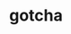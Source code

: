 ---
title: "gotcha"
layout: cache
categories: [package, develop]
meta: {"compilers": ["gcc@11.1.0", "gcc@11.4.0", "gcc@9.4.0", "intel-oneapi-compilers@2025.1.0", "intel-oneapi-compilers@2025.2.1"], "num_specs": 165, "num_specs_by_stack": {"data-vis-sdk": 77, "e4s": 5, "e4s-neoverse-v2": 39, "e4s-oneapi": 44, "root": 165}, "oss": ["ubuntu20.04", "ubuntu22.04", "ubuntu24.04"], "platforms": ["linux"], "stacks": ["data-vis-sdk", "e4s", "e4s-neoverse-v2", "e4s-oneapi", "root"], "targets": ["neoverse_v2", "x86_64_v3"], "versions": ["1.0.7", "1.0.8"]}
spec_details: [{"compiler": "gcc@11.1.0", "hash": "22l6imtgzd4y5bpmugxagxvwexanbtlq", "os": "ubuntu20.04", "platform": "linux", "size": "-", "stacks": ["data-vis-sdk", "root"], "target": "x86_64_v3", "variants": ["build_system=cmake", "build_type=Release", "commit=ae053b77e6b2800188e2c4ddd17057c9b15f4adb", "generator=make", "~ipo", "~test"], "versions": ["1.0.7"]}, {"compiler": "gcc@11.4.0", "hash": "2733j6icwylv26v6fl2wb3hswkm7yfmp", "os": "ubuntu22.04", "platform": "linux", "size": "-", "stacks": ["e4s-neoverse-v2", "root"], "target": "neoverse_v2", "variants": ["build_system=cmake", "build_type=Release", "commit=4b74402f37c28c43acb401ac63ecc20abc95d107", "generator=make", "~ipo", "~test"], "versions": ["1.0.8"]}, {"compiler": "gcc@11.1.0", "hash": "2clnhndgz6nvpj7aruerpnk7qppa255g", "os": "ubuntu20.04", "platform": "linux", "size": "-", "stacks": ["data-vis-sdk", "root"], "target": "x86_64_v3", "variants": ["build_system=cmake", "build_type=Release", "commit=ae053b77e6b2800188e2c4ddd17057c9b15f4adb", "generator=make", "~ipo", "~test"], "versions": ["1.0.7"]}, {"compiler": "intel-oneapi-compilers@2025.1.0", "hash": "2eg6365iewwf7wk77fic5u5lwcr32aik", "os": "ubuntu22.04", "platform": "linux", "size": "-", "stacks": ["e4s-oneapi", "root"], "target": "x86_64_v3", "variants": ["build_system=cmake", "build_type=Release", "commit=ae053b77e6b2800188e2c4ddd17057c9b15f4adb", "generator=make", "~ipo", "~test"], "versions": ["1.0.7"]}, {"compiler": "gcc@11.4.0", "hash": "2ggqzxnvbunymcdgi3kkvr3il5e2qrph", "os": "ubuntu22.04", "platform": "linux", "size": "-", "stacks": ["e4s-neoverse-v2", "root"], "target": "neoverse_v2", "variants": ["build_system=cmake", "build_type=Release", "commit=4b74402f37c28c43acb401ac63ecc20abc95d107", "generator=make", "~ipo", "~test"], "versions": ["1.0.8"]}, {"compiler": "intel-oneapi-compilers@2025.2.1", "hash": "2kk5laysylnjjeor4ogyoq6ah2rjyrqd", "os": "ubuntu24.04", "platform": "linux", "size": "-", "stacks": ["e4s-oneapi", "root"], "target": "x86_64_v3", "variants": ["build_system=cmake", "build_type=Release", "commit=4b74402f37c28c43acb401ac63ecc20abc95d107", "generator=make", "~ipo", "~test"], "versions": ["1.0.8"]}, {"compiler": "gcc@11.1.0", "hash": "2l7pxijp6xd66fpsqdblhw3hedqiumxj", "os": "ubuntu20.04", "platform": "linux", "size": "-", "stacks": ["data-vis-sdk", "root"], "target": "x86_64_v3", "variants": ["build_system=cmake", "build_type=Release", "commit=4b74402f37c28c43acb401ac63ecc20abc95d107", "generator=make", "~ipo", "~test"], "versions": ["1.0.8"]}, {"compiler": "gcc@11.4.0", "hash": "2uvdodbsfxcp7llondzh3vmzh633adka", "os": "ubuntu22.04", "platform": "linux", "size": "-", "stacks": ["e4s-neoverse-v2", "root"], "target": "neoverse_v2", "variants": ["build_system=cmake", "build_type=Release", "generator=make", "~ipo", "~test"], "versions": ["1.0.7"]}, {"compiler": "gcc@11.1.0", "hash": "2wskty2ghhlbcforww774fildjyttlnb", "os": "ubuntu20.04", "platform": "linux", "size": "-", "stacks": ["data-vis-sdk", "root"], "target": "x86_64_v3", "variants": ["build_system=cmake", "build_type=Release", "commit=ae053b77e6b2800188e2c4ddd17057c9b15f4adb", "generator=make", "~ipo", "~test"], "versions": ["1.0.7"]}, {"compiler": "gcc@11.4.0", "hash": "3blkqmhrk3luzsdxiioric7y5i5jhj57", "os": "ubuntu22.04", "platform": "linux", "size": "-", "stacks": ["e4s-neoverse-v2", "root"], "target": "neoverse_v2", "variants": ["build_system=cmake", "build_type=Release", "generator=make", "~ipo", "~test"], "versions": ["1.0.7"]}, {"compiler": "gcc@9.4.0", "hash": "3etrfh3qmhoywjctzqzijo3lzumrcvba", "os": "ubuntu20.04", "platform": "linux", "size": "-", "stacks": ["data-vis-sdk", "root"], "target": "x86_64_v3", "variants": ["build_system=cmake", "build_type=Release", "commit=ae053b77e6b2800188e2c4ddd17057c9b15f4adb", "generator=make", "~ipo", "~test"], "versions": ["1.0.7"]}, {"compiler": "intel-oneapi-compilers@2025.1.0", "hash": "3r5rhq6tx7rzkh5k4pm6vfslmt4jmygc", "os": "ubuntu22.04", "platform": "linux", "size": "-", "stacks": ["e4s-oneapi", "root"], "target": "x86_64_v3", "variants": ["build_system=cmake", "build_type=Release", "commit=4b74402f37c28c43acb401ac63ecc20abc95d107", "generator=make", "~ipo", "~test"], "versions": ["1.0.8"]}, {"compiler": "intel-oneapi-compilers@2025.1.0", "hash": "3sz7ydkpv7ed2ixojahqt2mai3pcupus", "os": "ubuntu22.04", "platform": "linux", "size": "-", "stacks": ["e4s-oneapi", "root"], "target": "x86_64_v3", "variants": ["build_system=cmake", "build_type=Release", "generator=make", "~ipo", "~test"], "versions": ["1.0.7"]}, {"compiler": "gcc@11.4.0", "hash": "3trqn3owr6zxuh4qk4ktwgjgmfu67k3a", "os": "ubuntu22.04", "platform": "linux", "size": "-", "stacks": ["e4s-neoverse-v2", "root"], "target": "neoverse_v2", "variants": ["build_system=cmake", "build_type=Release", "generator=make", "~ipo", "~test"], "versions": ["1.0.7"]}, {"compiler": "intel-oneapi-compilers@2025.1.0", "hash": "3xuwn7yumigcqb5lkos4bjeckzk4z5jp", "os": "ubuntu22.04", "platform": "linux", "size": "-", "stacks": ["e4s-oneapi", "root"], "target": "x86_64_v3", "variants": ["build_system=cmake", "build_type=Release", "generator=make", "~ipo", "~test"], "versions": ["1.0.7"]}, {"compiler": "gcc@11.1.0", "hash": "4qgmuwwklkgmq6yr2fnhh4tyghwl6imr", "os": "ubuntu20.04", "platform": "linux", "size": "-", "stacks": ["data-vis-sdk", "root"], "target": "x86_64_v3", "variants": ["build_system=cmake", "build_type=Release", "commit=4b74402f37c28c43acb401ac63ecc20abc95d107", "generator=make", "~ipo", "~test"], "versions": ["1.0.8"]}, {"compiler": "gcc@11.1.0", "hash": "4zjmhe2fab4nz4ozbq274z3yaoy4aota", "os": "ubuntu20.04", "platform": "linux", "size": "-", "stacks": ["data-vis-sdk", "root"], "target": "x86_64_v3", "variants": ["build_system=cmake", "build_type=Release", "commit=4b74402f37c28c43acb401ac63ecc20abc95d107", "generator=make", "~ipo", "~test"], "versions": ["1.0.8"]}, {"compiler": "gcc@11.1.0", "hash": "5iku4ieg6o7ki4zrm3jjwin36anjfkec", "os": "ubuntu20.04", "platform": "linux", "size": "-", "stacks": ["data-vis-sdk", "root"], "target": "x86_64_v3", "variants": ["build_system=cmake", "build_type=Release", "generator=make", "~ipo", "~test"], "versions": ["1.0.7"]}, {"compiler": "intel-oneapi-compilers@2025.1.0", "hash": "5oxv2apib72aj4ws4wwznfyw56jreog7", "os": "ubuntu22.04", "platform": "linux", "size": "-", "stacks": ["e4s-oneapi", "root"], "target": "x86_64_v3", "variants": ["build_system=cmake", "build_type=Release", "commit=ae053b77e6b2800188e2c4ddd17057c9b15f4adb", "generator=make", "~ipo", "~test"], "versions": ["1.0.7"]}, {"compiler": "intel-oneapi-compilers@2025.1.0", "hash": "5ys5rst5x3wkdldxwxq5rrpoftlrr7dq", "os": "ubuntu22.04", "platform": "linux", "size": "-", "stacks": ["e4s-oneapi", "root"], "target": "x86_64_v3", "variants": ["build_system=cmake", "build_type=Release", "commit=4b74402f37c28c43acb401ac63ecc20abc95d107", "generator=make", "~ipo", "~test"], "versions": ["1.0.8"]}, {"compiler": "gcc@11.4.0", "hash": "66ofpbya3aog6ua2gxme5jcacfpw3mxz", "os": "ubuntu22.04", "platform": "linux", "size": "-", "stacks": ["e4s-neoverse-v2", "root"], "target": "neoverse_v2", "variants": ["build_system=cmake", "build_type=Release", "commit=4b74402f37c28c43acb401ac63ecc20abc95d107", "generator=make", "~ipo", "~test"], "versions": ["1.0.8"]}, {"compiler": "gcc@11.1.0", "hash": "6auv76xiwg22jqe6hgqawsp2dyar4qa6", "os": "ubuntu20.04", "platform": "linux", "size": "-", "stacks": ["data-vis-sdk", "root"], "target": "x86_64_v3", "variants": ["build_system=cmake", "build_type=Release", "commit=4b74402f37c28c43acb401ac63ecc20abc95d107", "generator=make", "~ipo", "~test"], "versions": ["1.0.8"]}, {"compiler": "gcc@11.1.0", "hash": "6hoybnijkto4zak2vwjltvipiahgmjte", "os": "ubuntu20.04", "platform": "linux", "size": "-", "stacks": ["data-vis-sdk", "root"], "target": "x86_64_v3", "variants": ["build_system=cmake", "build_type=Release", "commit=4b74402f37c28c43acb401ac63ecc20abc95d107", "generator=make", "~ipo", "~test"], "versions": ["1.0.8"]}, {"compiler": "gcc@11.1.0", "hash": "6jv7sv33sp75krsxdzei7ciy5raom7ur", "os": "ubuntu20.04", "platform": "linux", "size": "-", "stacks": ["data-vis-sdk", "root"], "target": "x86_64_v3", "variants": ["build_system=cmake", "build_type=Release", "commit=4b74402f37c28c43acb401ac63ecc20abc95d107", "generator=make", "~ipo", "~test"], "versions": ["1.0.8"]}, {"compiler": "gcc@11.4.0", "hash": "6yptlxmglkzr6vlitvixdz6s3dwv33jn", "os": "ubuntu22.04", "platform": "linux", "size": "-", "stacks": ["e4s", "root"], "target": "x86_64_v3", "variants": ["build_system=cmake", "build_type=Release", "commit=4b74402f37c28c43acb401ac63ecc20abc95d107", "generator=make", "~ipo", "~test"], "versions": ["1.0.8"]}, {"compiler": "gcc@11.1.0", "hash": "72ldjwvngqecpftdisj54o5b7vfy3n3f", "os": "ubuntu20.04", "platform": "linux", "size": "-", "stacks": ["data-vis-sdk", "root"], "target": "x86_64_v3", "variants": ["build_system=cmake", "build_type=Release", "commit=4b74402f37c28c43acb401ac63ecc20abc95d107", "generator=make", "~ipo", "~test"], "versions": ["1.0.8"]}, {"compiler": "gcc@9.4.0", "hash": "75koe37vgfjeu2wjlt5eqpwxxcnyr34m", "os": "ubuntu20.04", "platform": "linux", "size": "-", "stacks": ["data-vis-sdk", "root"], "target": "x86_64_v3", "variants": ["build_system=cmake", "build_type=Release", "generator=make", "~ipo", "~test"], "versions": ["1.0.7"]}, {"compiler": "intel-oneapi-compilers@2025.1.0", "hash": "7ejhzo3hfccyttei7c32tolbdpgrnmcz", "os": "ubuntu22.04", "platform": "linux", "size": "-", "stacks": ["e4s-oneapi", "root"], "target": "x86_64_v3", "variants": ["build_system=cmake", "build_type=Release", "generator=make", "~ipo", "~test"], "versions": ["1.0.7"]}, {"compiler": "gcc@11.1.0", "hash": "7z3bb2jte7cnbs64tzwsjlrddck62wz3", "os": "ubuntu20.04", "platform": "linux", "size": "-", "stacks": ["data-vis-sdk", "root"], "target": "x86_64_v3", "variants": ["build_system=cmake", "build_type=Release", "generator=make", "~ipo", "~test"], "versions": ["1.0.7"]}, {"compiler": "intel-oneapi-compilers@2025.1.0", "hash": "a5hbdiy7jyhpfm2mnhtq2qz45rebrcq2", "os": "ubuntu22.04", "platform": "linux", "size": "-", "stacks": ["e4s-oneapi", "root"], "target": "x86_64_v3", "variants": ["build_system=cmake", "build_type=Release", "generator=make", "~ipo", "~test"], "versions": ["1.0.7"]}, {"compiler": "gcc@11.4.0", "hash": "a7eztuixgigphma7semjbbqyxkutwfkz", "os": "ubuntu22.04", "platform": "linux", "size": "-", "stacks": ["e4s-neoverse-v2", "root"], "target": "neoverse_v2", "variants": ["build_system=cmake", "build_type=Release", "commit=4b74402f37c28c43acb401ac63ecc20abc95d107", "generator=make", "~ipo", "~test"], "versions": ["1.0.8"]}, {"compiler": "intel-oneapi-compilers@2025.1.0", "hash": "aibmf7fyytoi5r7u7fv56h537mkqftsr", "os": "ubuntu22.04", "platform": "linux", "size": "-", "stacks": ["e4s-oneapi", "root"], "target": "x86_64_v3", "variants": ["build_system=cmake", "build_type=Release", "commit=4b74402f37c28c43acb401ac63ecc20abc95d107", "generator=make", "~ipo", "~test"], "versions": ["1.0.8"]}, {"compiler": "gcc@11.1.0", "hash": "amtbki4hhhgy3yx2cshvd27qoilhltbm", "os": "ubuntu20.04", "platform": "linux", "size": "-", "stacks": ["data-vis-sdk", "root"], "target": "x86_64_v3", "variants": ["build_system=cmake", "build_type=Release", "commit=4b74402f37c28c43acb401ac63ecc20abc95d107", "generator=make", "~ipo", "~test"], "versions": ["1.0.8"]}, {"compiler": "intel-oneapi-compilers@2025.1.0", "hash": "avftjuj4hvnrqixqt47wzcrrzieo7skx", "os": "ubuntu22.04", "platform": "linux", "size": "-", "stacks": ["e4s-oneapi", "root"], "target": "x86_64_v3", "variants": ["build_system=cmake", "build_type=Release", "generator=make", "~ipo", "~test"], "versions": ["1.0.7"]}, {"compiler": "intel-oneapi-compilers@2025.1.0", "hash": "beacfpxxrlzyqhqwonuhqyiitu522anw", "os": "ubuntu22.04", "platform": "linux", "size": "-", "stacks": ["e4s-oneapi", "root"], "target": "x86_64_v3", "variants": ["build_system=cmake", "build_type=Release", "commit=4b74402f37c28c43acb401ac63ecc20abc95d107", "generator=make", "~ipo", "~test"], "versions": ["1.0.8"]}, {"compiler": "gcc@11.1.0", "hash": "blucov622nrzbhkjv5ti63sfu6gzrsc7", "os": "ubuntu20.04", "platform": "linux", "size": "-", "stacks": ["data-vis-sdk", "root"], "target": "x86_64_v3", "variants": ["build_system=cmake", "build_type=Release", "generator=make", "~ipo", "~test"], "versions": ["1.0.7"]}, {"compiler": "intel-oneapi-compilers@2025.1.0", "hash": "bo5ruq46iwterj3pg77jr744ujoyciaq", "os": "ubuntu22.04", "platform": "linux", "size": "-", "stacks": ["e4s-oneapi", "root"], "target": "x86_64_v3", "variants": ["build_system=cmake", "build_type=Release", "commit=4b74402f37c28c43acb401ac63ecc20abc95d107", "generator=make", "~ipo", "~test"], "versions": ["1.0.8"]}, {"compiler": "gcc@11.4.0", "hash": "bobgovznfx2dv3injatpdzdrclfjwgot", "os": "ubuntu22.04", "platform": "linux", "size": "-", "stacks": ["e4s-neoverse-v2", "root"], "target": "neoverse_v2", "variants": ["build_system=cmake", "build_type=Release", "commit=4b74402f37c28c43acb401ac63ecc20abc95d107", "generator=make", "~ipo", "~test"], "versions": ["1.0.8"]}, {"compiler": "gcc@11.4.0", "hash": "bq7g3b3v2utiln2rbqpbuojokesfgpl5", "os": "ubuntu22.04", "platform": "linux", "size": "-", "stacks": ["e4s-neoverse-v2", "root"], "target": "neoverse_v2", "variants": ["build_system=cmake", "build_type=Release", "commit=4b74402f37c28c43acb401ac63ecc20abc95d107", "generator=make", "~ipo", "~test"], "versions": ["1.0.8"]}, {"compiler": "gcc@11.1.0", "hash": "bswhx32uropyklrpzn27ncjbshe3odio", "os": "ubuntu20.04", "platform": "linux", "size": "-", "stacks": ["data-vis-sdk", "root"], "target": "x86_64_v3", "variants": ["build_system=cmake", "build_type=Release", "commit=4b74402f37c28c43acb401ac63ecc20abc95d107", "generator=make", "~ipo", "~test"], "versions": ["1.0.8"]}, {"compiler": "intel-oneapi-compilers@2025.1.0", "hash": "butraovbyvwp4mmb5g2w44zfwhijlubi", "os": "ubuntu22.04", "platform": "linux", "size": "-", "stacks": ["e4s-oneapi", "root"], "target": "x86_64_v3", "variants": ["build_system=cmake", "build_type=Release", "generator=make", "~ipo", "~test"], "versions": ["1.0.7"]}, {"compiler": "intel-oneapi-compilers@2025.1.0", "hash": "bwehwm3qzdqgjoafzcy22pvhxpwt57by", "os": "ubuntu22.04", "platform": "linux", "size": "-", "stacks": ["e4s-oneapi", "root"], "target": "x86_64_v3", "variants": ["build_system=cmake", "build_type=Release", "commit=4b74402f37c28c43acb401ac63ecc20abc95d107", "generator=make", "~ipo", "~test"], "versions": ["1.0.8"]}, {"compiler": "gcc@11.1.0", "hash": "ckefqi5ixsnxanbwhngm3tslgjupwsxk", "os": "ubuntu20.04", "platform": "linux", "size": "-", "stacks": ["data-vis-sdk", "root"], "target": "x86_64_v3", "variants": ["build_system=cmake", "build_type=Release", "generator=make", "~ipo", "~test"], "versions": ["1.0.7"]}, {"compiler": "gcc@11.4.0", "hash": "csoznn2rwo47r7jkdnwx3eptcgjs3i5q", "os": "ubuntu22.04", "platform": "linux", "size": "-", "stacks": ["e4s-neoverse-v2", "root"], "target": "neoverse_v2", "variants": ["build_system=cmake", "build_type=Release", "commit=4b74402f37c28c43acb401ac63ecc20abc95d107", "generator=make", "~ipo", "~test"], "versions": ["1.0.8"]}, {"compiler": "intel-oneapi-compilers@2025.1.0", "hash": "dal6e36g352noeaea4rfzx5r5anxmmn2", "os": "ubuntu22.04", "platform": "linux", "size": "-", "stacks": ["e4s-oneapi", "root"], "target": "x86_64_v3", "variants": ["build_system=cmake", "build_type=Release", "commit=ae053b77e6b2800188e2c4ddd17057c9b15f4adb", "generator=make", "~ipo", "~test"], "versions": ["1.0.7"]}, {"compiler": "gcc@11.1.0", "hash": "dcx2bqprhfllbrdstun2cxtq3waqmkfj", "os": "ubuntu20.04", "platform": "linux", "size": "-", "stacks": ["data-vis-sdk", "root"], "target": "x86_64_v3", "variants": ["build_system=cmake", "build_type=Release", "commit=4b74402f37c28c43acb401ac63ecc20abc95d107", "generator=make", "~ipo", "~test"], "versions": ["1.0.8"]}, {"compiler": "intel-oneapi-compilers@2025.1.0", "hash": "dhwa6fi3jeuwp3w6dnkd2yrvw4wylvfy", "os": "ubuntu22.04", "platform": "linux", "size": "-", "stacks": ["e4s-oneapi", "root"], "target": "x86_64_v3", "variants": ["build_system=cmake", "build_type=Release", "commit=4b74402f37c28c43acb401ac63ecc20abc95d107", "generator=make", "~ipo", "~test"], "versions": ["1.0.8"]}, {"compiler": "gcc@11.1.0", "hash": "dihc56umzsexksn7mkmti6gykjbyu2lr", "os": "ubuntu20.04", "platform": "linux", "size": "-", "stacks": ["data-vis-sdk", "root"], "target": "x86_64_v3", "variants": ["build_system=cmake", "build_type=Release", "commit=4b74402f37c28c43acb401ac63ecc20abc95d107", "generator=make", "~ipo", "~test"], "versions": ["1.0.8"]}, {"compiler": "gcc@11.4.0", "hash": "dxkeqbyf4idwmeffvuowfvxpawoynxed", "os": "ubuntu22.04", "platform": "linux", "size": "-", "stacks": ["e4s-neoverse-v2", "root"], "target": "neoverse_v2", "variants": ["build_system=cmake", "build_type=Release", "commit=4b74402f37c28c43acb401ac63ecc20abc95d107", "generator=make", "~ipo", "~test"], "versions": ["1.0.8"]}, {"compiler": "gcc@11.1.0", "hash": "ebvh4kszhzdqj6b53zjomlgquhkd6ekx", "os": "ubuntu20.04", "platform": "linux", "size": "-", "stacks": ["data-vis-sdk", "root"], "target": "x86_64_v3", "variants": ["build_system=cmake", "build_type=Release", "commit=4b74402f37c28c43acb401ac63ecc20abc95d107", "generator=make", "~ipo", "~test"], "versions": ["1.0.8"]}, {"compiler": "gcc@11.1.0", "hash": "f2gxn2ewmwrfletsk5vvdjnoa3xarsvv", "os": "ubuntu20.04", "platform": "linux", "size": "-", "stacks": ["data-vis-sdk", "root"], "target": "x86_64_v3", "variants": ["build_system=cmake", "build_type=Release", "generator=make", "~ipo", "~test"], "versions": ["1.0.7"]}, {"compiler": "gcc@11.1.0", "hash": "f2sui25lke6qoljgorsasnmdunutz2ed", "os": "ubuntu20.04", "platform": "linux", "size": "-", "stacks": ["data-vis-sdk", "root"], "target": "x86_64_v3", "variants": ["build_system=cmake", "build_type=Release", "commit=4b74402f37c28c43acb401ac63ecc20abc95d107", "generator=make", "~ipo", "~test"], "versions": ["1.0.8"]}, {"compiler": "intel-oneapi-compilers@2025.1.0", "hash": "f67esbaefnwaas3pvt6gzxa5ncta7ttc", "os": "ubuntu22.04", "platform": "linux", "size": "-", "stacks": ["e4s-oneapi", "root"], "target": "x86_64_v3", "variants": ["build_system=cmake", "build_type=Release", "commit=4b74402f37c28c43acb401ac63ecc20abc95d107", "generator=make", "~ipo", "~test"], "versions": ["1.0.8"]}, {"compiler": "gcc@11.1.0", "hash": "fqiedrd2ctmmqtb4y6klk6rjqlm35jzx", "os": "ubuntu20.04", "platform": "linux", "size": "-", "stacks": ["data-vis-sdk", "root"], "target": "x86_64_v3", "variants": ["build_system=cmake", "build_type=Release", "commit=4b74402f37c28c43acb401ac63ecc20abc95d107", "generator=make", "~ipo", "~test"], "versions": ["1.0.8"]}, {"compiler": "gcc@11.4.0", "hash": "fsal4dcw7a4nguqhdtilcgecwah7ke23", "os": "ubuntu22.04", "platform": "linux", "size": "-", "stacks": ["e4s-neoverse-v2", "root"], "target": "neoverse_v2", "variants": ["build_system=cmake", "build_type=Release", "generator=make", "~ipo", "~test"], "versions": ["1.0.7"]}, {"compiler": "gcc@11.4.0", "hash": "fsuwj7imi7kmafbmq23s6kgvtrwklxm6", "os": "ubuntu22.04", "platform": "linux", "size": "-", "stacks": ["e4s-neoverse-v2", "root"], "target": "neoverse_v2", "variants": ["build_system=cmake", "build_type=Release", "generator=make", "~ipo", "~test"], "versions": ["1.0.7"]}, {"compiler": "gcc@11.4.0", "hash": "fvpvjx4qi4p4mlgsfo5fzsxz7acjuwcm", "os": "ubuntu22.04", "platform": "linux", "size": "-", "stacks": ["e4s-neoverse-v2", "root"], "target": "neoverse_v2", "variants": ["build_system=cmake", "build_type=Release", "commit=ae053b77e6b2800188e2c4ddd17057c9b15f4adb", "generator=make", "~ipo", "~test"], "versions": ["1.0.7"]}, {"compiler": "gcc@11.1.0", "hash": "fxefe744iv2mo6j5n2ocujvbfojdzebm", "os": "ubuntu20.04", "platform": "linux", "size": "-", "stacks": ["data-vis-sdk", "root"], "target": "x86_64_v3", "variants": ["build_system=cmake", "build_type=Release", "commit=4b74402f37c28c43acb401ac63ecc20abc95d107", "generator=make", "~ipo", "~test"], "versions": ["1.0.8"]}, {"compiler": "gcc@11.1.0", "hash": "g766yogkaiikgotfrbx44zhnkldqj4t5", "os": "ubuntu20.04", "platform": "linux", "size": "-", "stacks": ["data-vis-sdk", "root"], "target": "x86_64_v3", "variants": ["build_system=cmake", "build_type=Release", "commit=4b74402f37c28c43acb401ac63ecc20abc95d107", "generator=make", "~ipo", "~test"], "versions": ["1.0.8"]}, {"compiler": "gcc@11.4.0", "hash": "giohmvsvon7m3ter35262wnv4fcwisyi", "os": "ubuntu22.04", "platform": "linux", "size": "-", "stacks": ["e4s-neoverse-v2", "root"], "target": "neoverse_v2", "variants": ["build_system=cmake", "build_type=Release", "commit=4b74402f37c28c43acb401ac63ecc20abc95d107", "generator=make", "~ipo", "~test"], "versions": ["1.0.8"]}, {"compiler": "gcc@11.4.0", "hash": "gkeiluhnx3cfviavfdsbacegeyctll52", "os": "ubuntu22.04", "platform": "linux", "size": "-", "stacks": ["e4s-neoverse-v2", "root"], "target": "neoverse_v2", "variants": ["build_system=cmake", "build_type=Release", "generator=make", "~ipo", "~test"], "versions": ["1.0.7"]}, {"compiler": "intel-oneapi-compilers@2025.1.0", "hash": "gnnjwmhqveojmqjjiac7fvu4dqhu5ike", "os": "ubuntu22.04", "platform": "linux", "size": "-", "stacks": ["e4s-oneapi", "root"], "target": "x86_64_v3", "variants": ["build_system=cmake", "build_type=Release", "generator=make", "~ipo", "~test"], "versions": ["1.0.7"]}, {"compiler": "gcc@11.1.0", "hash": "gnyu6ztm34f76nlwokeglsio77aidtce", "os": "ubuntu20.04", "platform": "linux", "size": "-", "stacks": ["data-vis-sdk", "root"], "target": "x86_64_v3", "variants": ["build_system=cmake", "build_type=Release", "generator=make", "~ipo", "~test"], "versions": ["1.0.7"]}, {"compiler": "gcc@11.1.0", "hash": "gv3sqyc7vsqala56a5oruejykdn2amkz", "os": "ubuntu20.04", "platform": "linux", "size": "-", "stacks": ["data-vis-sdk", "root"], "target": "x86_64_v3", "variants": ["build_system=cmake", "build_type=Release", "commit=4b74402f37c28c43acb401ac63ecc20abc95d107", "generator=make", "~ipo", "~test"], "versions": ["1.0.8"]}, {"compiler": "gcc@11.4.0", "hash": "gzo23gkhq6sjaa7b2ixflenqiiog2yis", "os": "ubuntu22.04", "platform": "linux", "size": "-", "stacks": ["e4s-neoverse-v2", "root"], "target": "neoverse_v2", "variants": ["build_system=cmake", "build_type=Release", "commit=4b74402f37c28c43acb401ac63ecc20abc95d107", "generator=make", "~ipo", "~test"], "versions": ["1.0.8"]}, {"compiler": "intel-oneapi-compilers@2025.2.1", "hash": "h5xpqdna5tpiyrtdmebokxzmneahji2s", "os": "ubuntu24.04", "platform": "linux", "size": "-", "stacks": ["e4s-oneapi", "root"], "target": "x86_64_v3", "variants": ["build_system=cmake", "build_type=Release", "commit=4b74402f37c28c43acb401ac63ecc20abc95d107", "generator=make", "~ipo", "~test"], "versions": ["1.0.8"]}, {"compiler": "gcc@11.4.0", "hash": "h73pprexlsvdqq3wz4zbxcsgyywckihf", "os": "ubuntu22.04", "platform": "linux", "size": "-", "stacks": ["e4s-neoverse-v2", "root"], "target": "neoverse_v2", "variants": ["build_system=cmake", "build_type=Release", "commit=ae053b77e6b2800188e2c4ddd17057c9b15f4adb", "generator=make", "~ipo", "~test"], "versions": ["1.0.7"]}, {"compiler": "gcc@11.1.0", "hash": "havyssezz5wz7xlqpcgrcsqzu2zc7tej", "os": "ubuntu20.04", "platform": "linux", "size": "-", "stacks": ["data-vis-sdk", "root"], "target": "x86_64_v3", "variants": ["build_system=cmake", "build_type=Release", "commit=4b74402f37c28c43acb401ac63ecc20abc95d107", "generator=make", "~ipo", "~test"], "versions": ["1.0.8"]}, {"compiler": "gcc@11.1.0", "hash": "hyshfaixt33qlz5qramoqrbkocvhg2nq", "os": "ubuntu20.04", "platform": "linux", "size": "-", "stacks": ["data-vis-sdk", "root"], "target": "x86_64_v3", "variants": ["build_system=cmake", "build_type=Release", "generator=make", "~ipo", "~test"], "versions": ["1.0.7"]}, {"compiler": "gcc@11.4.0", "hash": "ijeki3ftk4wwfon6st3catgzrbzhe32n", "os": "ubuntu22.04", "platform": "linux", "size": "-", "stacks": ["e4s-neoverse-v2", "root"], "target": "neoverse_v2", "variants": ["build_system=cmake", "build_type=Release", "generator=make", "~ipo", "~test"], "versions": ["1.0.7"]}, {"compiler": "gcc@11.1.0", "hash": "j7kogujak77xvweud7unm53ciqoq4esv", "os": "ubuntu20.04", "platform": "linux", "size": "-", "stacks": ["data-vis-sdk", "root"], "target": "x86_64_v3", "variants": ["build_system=cmake", "build_type=Release", "commit=4b74402f37c28c43acb401ac63ecc20abc95d107", "generator=make", "~ipo", "~test"], "versions": ["1.0.8"]}, {"compiler": "gcc@11.1.0", "hash": "jh6sd5vu32snpvpvutucntfvw7iazjbl", "os": "ubuntu20.04", "platform": "linux", "size": "-", "stacks": ["data-vis-sdk", "root"], "target": "x86_64_v3", "variants": ["build_system=cmake", "build_type=Release", "commit=4b74402f37c28c43acb401ac63ecc20abc95d107", "generator=make", "~ipo", "~test"], "versions": ["1.0.8"]}, {"compiler": "gcc@11.1.0", "hash": "jjbaai7nqwvausshjzjzh7wpbr4dyclf", "os": "ubuntu20.04", "platform": "linux", "size": "-", "stacks": ["data-vis-sdk", "root"], "target": "x86_64_v3", "variants": ["build_system=cmake", "build_type=Release", "generator=make", "~ipo", "~test"], "versions": ["1.0.7"]}, {"compiler": "gcc@11.4.0", "hash": "jln4k4iepkab436yx5qhksjx77gvww2k", "os": "ubuntu22.04", "platform": "linux", "size": "-", "stacks": ["e4s-neoverse-v2", "root"], "target": "neoverse_v2", "variants": ["build_system=cmake", "build_type=Release", "commit=4b74402f37c28c43acb401ac63ecc20abc95d107", "generator=make", "~ipo", "~test"], "versions": ["1.0.8"]}, {"compiler": "gcc@11.1.0", "hash": "jr6eebghihzqehz5ciintvkdpcviqhxn", "os": "ubuntu20.04", "platform": "linux", "size": "-", "stacks": ["data-vis-sdk", "root"], "target": "x86_64_v3", "variants": ["build_system=cmake", "build_type=Release", "commit=4b74402f37c28c43acb401ac63ecc20abc95d107", "generator=make", "~ipo", "~test"], "versions": ["1.0.8"]}, {"compiler": "gcc@11.1.0", "hash": "jvknoczqwcbwf4bdb6ictcgcpekor2wv", "os": "ubuntu20.04", "platform": "linux", "size": "-", "stacks": ["data-vis-sdk", "root"], "target": "x86_64_v3", "variants": ["build_system=cmake", "build_type=Release", "commit=4b74402f37c28c43acb401ac63ecc20abc95d107", "generator=make", "~ipo", "~test"], "versions": ["1.0.8"]}, {"compiler": "intel-oneapi-compilers@2025.1.0", "hash": "kdfuno3htuosgjtpyoeilnkt5m6x4ndh", "os": "ubuntu22.04", "platform": "linux", "size": "-", "stacks": ["e4s-oneapi", "root"], "target": "x86_64_v3", "variants": ["build_system=cmake", "build_type=Release", "commit=4b74402f37c28c43acb401ac63ecc20abc95d107", "generator=make", "~ipo", "~test"], "versions": ["1.0.8"]}, {"compiler": "gcc@11.4.0", "hash": "kfhfyvkfuev52nte3lfmfrkqla3bcmx5", "os": "ubuntu22.04", "platform": "linux", "size": "-", "stacks": ["e4s-neoverse-v2", "root"], "target": "neoverse_v2", "variants": ["build_system=cmake", "build_type=Release", "commit=ae053b77e6b2800188e2c4ddd17057c9b15f4adb", "generator=make", "~ipo", "~test"], "versions": ["1.0.7"]}, {"compiler": "gcc@11.1.0", "hash": "kh7au344brk47qxkty6pe2i4g76rz3iv", "os": "ubuntu20.04", "platform": "linux", "size": "-", "stacks": ["data-vis-sdk", "root"], "target": "x86_64_v3", "variants": ["build_system=cmake", "build_type=Release", "commit=4b74402f37c28c43acb401ac63ecc20abc95d107", "generator=make", "~ipo", "~test"], "versions": ["1.0.8"]}, {"compiler": "gcc@11.1.0", "hash": "kqwfabbnzs5y324a33frdiwbkl3n62zp", "os": "ubuntu20.04", "platform": "linux", "size": "-", "stacks": ["data-vis-sdk", "root"], "target": "x86_64_v3", "variants": ["build_system=cmake", "build_type=Release", "commit=4b74402f37c28c43acb401ac63ecc20abc95d107", "generator=make", "~ipo", "~test"], "versions": ["1.0.8"]}, {"compiler": "gcc@11.1.0", "hash": "ksgbkxzavvbsl7wznou4nigssuqx62u6", "os": "ubuntu20.04", "platform": "linux", "size": "-", "stacks": ["data-vis-sdk", "root"], "target": "x86_64_v3", "variants": ["build_system=cmake", "build_type=Release", "commit=4b74402f37c28c43acb401ac63ecc20abc95d107", "generator=make", "~ipo", "~test"], "versions": ["1.0.8"]}, {"compiler": "intel-oneapi-compilers@2025.1.0", "hash": "ktghhbedyvnqigik47yb4fcs62vcito7", "os": "ubuntu22.04", "platform": "linux", "size": "-", "stacks": ["e4s-oneapi", "root"], "target": "x86_64_v3", "variants": ["build_system=cmake", "build_type=Release", "commit=4b74402f37c28c43acb401ac63ecc20abc95d107", "generator=make", "~ipo", "~test"], "versions": ["1.0.8"]}, {"compiler": "gcc@11.1.0", "hash": "kw5edm3pa5nda6hptg7fpegitm4n5n5p", "os": "ubuntu20.04", "platform": "linux", "size": "-", "stacks": ["data-vis-sdk", "root"], "target": "x86_64_v3", "variants": ["build_system=cmake", "build_type=Release", "commit=ae053b77e6b2800188e2c4ddd17057c9b15f4adb", "generator=make", "~ipo", "~test"], "versions": ["1.0.7"]}, {"compiler": "intel-oneapi-compilers@2025.1.0", "hash": "l2lshmc34o7fxjhknfpadquklmf2o6mc", "os": "ubuntu22.04", "platform": "linux", "size": "-", "stacks": ["e4s-oneapi", "root"], "target": "x86_64_v3", "variants": ["build_system=cmake", "build_type=Release", "commit=4b74402f37c28c43acb401ac63ecc20abc95d107", "generator=make", "~ipo", "~test"], "versions": ["1.0.8"]}, {"compiler": "intel-oneapi-compilers@2025.1.0", "hash": "lftj2um2xio5swcz2g5kj6yqm7c5ytni", "os": "ubuntu22.04", "platform": "linux", "size": "-", "stacks": ["e4s-oneapi", "root"], "target": "x86_64_v3", "variants": ["build_system=cmake", "build_type=Release", "commit=4b74402f37c28c43acb401ac63ecc20abc95d107", "generator=make", "~ipo", "~test"], "versions": ["1.0.8"]}, {"compiler": "gcc@11.1.0", "hash": "ll57k4z5a2lqocethp2wdpk6c75bjb6g", "os": "ubuntu20.04", "platform": "linux", "size": "-", "stacks": ["data-vis-sdk", "root"], "target": "x86_64_v3", "variants": ["build_system=cmake", "build_type=Release", "commit=ae053b77e6b2800188e2c4ddd17057c9b15f4adb", "generator=make", "~ipo", "~test"], "versions": ["1.0.7"]}, {"compiler": "intel-oneapi-compilers@2025.1.0", "hash": "lydwqlab3ik66bm7dp44cnoyfacftt6k", "os": "ubuntu22.04", "platform": "linux", "size": "-", "stacks": ["e4s-oneapi", "root"], "target": "x86_64_v3", "variants": ["build_system=cmake", "build_type=Release", "generator=make", "~ipo", "~test"], "versions": ["1.0.7"]}, {"compiler": "gcc@11.1.0", "hash": "lyo2ojj7kfmfcchdnm3tgcvjeit4cm3z", "os": "ubuntu20.04", "platform": "linux", "size": "-", "stacks": ["data-vis-sdk", "root"], "target": "x86_64_v3", "variants": ["build_system=cmake", "build_type=Release", "generator=make", "~ipo", "~test"], "versions": ["1.0.7"]}, {"compiler": "gcc@11.4.0", "hash": "m7pqnoazkvt6eu3em2eultpcdi47hv52", "os": "ubuntu22.04", "platform": "linux", "size": "-", "stacks": ["e4s-neoverse-v2", "root"], "target": "neoverse_v2", "variants": ["build_system=cmake", "build_type=Release", "generator=make", "~ipo", "~test"], "versions": ["1.0.7"]}, {"compiler": "gcc@11.1.0", "hash": "mtxgnczlqfxg77e5mdgv2tarwkyfwgup", "os": "ubuntu20.04", "platform": "linux", "size": "-", "stacks": ["data-vis-sdk", "root"], "target": "x86_64_v3", "variants": ["build_system=cmake", "build_type=Release", "commit=4b74402f37c28c43acb401ac63ecc20abc95d107", "generator=make", "~ipo", "~test"], "versions": ["1.0.8"]}, {"compiler": "gcc@11.4.0", "hash": "n5sgxxbysyamhoocxxva3yym7g4tquw5", "os": "ubuntu22.04", "platform": "linux", "size": "-", "stacks": ["e4s-neoverse-v2", "root"], "target": "neoverse_v2", "variants": ["build_system=cmake", "build_type=Release", "commit=4b74402f37c28c43acb401ac63ecc20abc95d107", "generator=make", "~ipo", "~test"], "versions": ["1.0.8"]}, {"compiler": "gcc@11.1.0", "hash": "ncnl2l3bnm6f5ypownm5nktkpmljwm5n", "os": "ubuntu20.04", "platform": "linux", "size": "-", "stacks": ["data-vis-sdk", "root"], "target": "x86_64_v3", "variants": ["build_system=cmake", "build_type=Release", "commit=4b74402f37c28c43acb401ac63ecc20abc95d107", "generator=make", "~ipo", "~test"], "versions": ["1.0.8"]}, {"compiler": "gcc@11.1.0", "hash": "ndimckr5jtb4xwsfn7fqllhxb6ay5ln4", "os": "ubuntu20.04", "platform": "linux", "size": "-", "stacks": ["data-vis-sdk", "root"], "target": "x86_64_v3", "variants": ["build_system=cmake", "build_type=Release", "commit=4b74402f37c28c43acb401ac63ecc20abc95d107", "generator=make", "~ipo", "~test"], "versions": ["1.0.8"]}, {"compiler": "gcc@11.4.0", "hash": "ni4hkh2jxqbqq7wy23ipeescr42a6xoe", "os": "ubuntu22.04", "platform": "linux", "size": "-", "stacks": ["e4s", "root"], "target": "x86_64_v3", "variants": ["build_system=cmake", "build_type=Release", "commit=4b74402f37c28c43acb401ac63ecc20abc95d107", "generator=make", "~ipo", "~test"], "versions": ["1.0.8"]}, {"compiler": "intel-oneapi-compilers@2025.1.0", "hash": "nphrj7etmm6qwes2wgbpibcgbkpht7fu", "os": "ubuntu22.04", "platform": "linux", "size": "-", "stacks": ["e4s-oneapi", "root"], "target": "x86_64_v3", "variants": ["build_system=cmake", "build_type=Release", "commit=4b74402f37c28c43acb401ac63ecc20abc95d107", "generator=make", "~ipo", "~test"], "versions": ["1.0.8"]}, {"compiler": "intel-oneapi-compilers@2025.1.0", "hash": "nzz3myu7fd4gbimyt4pzpnsnsidcui6q", "os": "ubuntu22.04", "platform": "linux", "size": "-", "stacks": ["e4s-oneapi", "root"], "target": "x86_64_v3", "variants": ["build_system=cmake", "build_type=Release", "generator=make", "~ipo", "~test"], "versions": ["1.0.7"]}, {"compiler": "gcc@11.1.0", "hash": "ofyykviwbyce6ivatghhz763cqyqareg", "os": "ubuntu20.04", "platform": "linux", "size": "-", "stacks": ["data-vis-sdk", "root"], "target": "x86_64_v3", "variants": ["build_system=cmake", "build_type=Release", "generator=make", "~ipo", "~test"], "versions": ["1.0.7"]}, {"compiler": "gcc@11.1.0", "hash": "ohqnia5ztudwdlz63urke5fcabv6ouj2", "os": "ubuntu20.04", "platform": "linux", "size": "-", "stacks": ["data-vis-sdk", "root"], "target": "x86_64_v3", "variants": ["build_system=cmake", "build_type=Release", "generator=make", "~ipo", "~test"], "versions": ["1.0.7"]}, {"compiler": "intel-oneapi-compilers@2025.1.0", "hash": "owxbqnwc2h6b7rolfjx6jinngwuu2le5", "os": "ubuntu22.04", "platform": "linux", "size": "-", "stacks": ["e4s-oneapi", "root"], "target": "x86_64_v3", "variants": ["build_system=cmake", "build_type=Release", "generator=make", "~ipo", "~test"], "versions": ["1.0.7"]}, {"compiler": "gcc@11.1.0", "hash": "oygu7h6kocxgy6hdh7lxharhva2zfwxe", "os": "ubuntu20.04", "platform": "linux", "size": "-", "stacks": ["data-vis-sdk", "root"], "target": "x86_64_v3", "variants": ["build_system=cmake", "build_type=Release", "commit=4b74402f37c28c43acb401ac63ecc20abc95d107", "generator=make", "~ipo", "~test"], "versions": ["1.0.8"]}, {"compiler": "gcc@11.4.0", "hash": "pfy3rbax5onzp7qchtvxwpyksmjkayte", "os": "ubuntu22.04", "platform": "linux", "size": "-", "stacks": ["e4s-neoverse-v2", "root"], "target": "neoverse_v2", "variants": ["build_system=cmake", "build_type=Release", "generator=make", "~ipo", "~test"], "versions": ["1.0.7"]}, {"compiler": "gcc@11.1.0", "hash": "ph7tu65xicsbprt4v4xc3523pt4rswk2", "os": "ubuntu20.04", "platform": "linux", "size": "-", "stacks": ["data-vis-sdk", "root"], "target": "x86_64_v3", "variants": ["build_system=cmake", "build_type=Release", "commit=4b74402f37c28c43acb401ac63ecc20abc95d107", "generator=make", "~ipo", "~test"], "versions": ["1.0.8"]}, {"compiler": "intel-oneapi-compilers@2025.1.0", "hash": "pkxkwt5mpo4tztkoipwgif6lip63t4lr", "os": "ubuntu22.04", "platform": "linux", "size": "-", "stacks": ["e4s-oneapi", "root"], "target": "x86_64_v3", "variants": ["build_system=cmake", "build_type=Release", "commit=4b74402f37c28c43acb401ac63ecc20abc95d107", "generator=make", "~ipo", "~test"], "versions": ["1.0.8"]}, {"compiler": "gcc@11.4.0", "hash": "plgz66cyx6l5bm3bt6eqjb7kbuqppxs2", "os": "ubuntu22.04", "platform": "linux", "size": "-", "stacks": ["e4s-neoverse-v2", "root"], "target": "neoverse_v2", "variants": ["build_system=cmake", "build_type=Release", "commit=4b74402f37c28c43acb401ac63ecc20abc95d107", "generator=make", "~ipo", "~test"], "versions": ["1.0.8"]}, {"compiler": "intel-oneapi-compilers@2025.1.0", "hash": "pwyko34hmo2tkikupeoo5btvv3s22d2o", "os": "ubuntu22.04", "platform": "linux", "size": "-", "stacks": ["e4s-oneapi", "root"], "target": "x86_64_v3", "variants": ["build_system=cmake", "build_type=Release", "commit=4b74402f37c28c43acb401ac63ecc20abc95d107", "generator=make", "~ipo", "~test"], "versions": ["1.0.8"]}, {"compiler": "gcc@11.1.0", "hash": "q2ynnduz6arsdc3g4sdaxtm7phswct32", "os": "ubuntu20.04", "platform": "linux", "size": "-", "stacks": ["data-vis-sdk", "root"], "target": "x86_64_v3", "variants": ["build_system=cmake", "build_type=Release", "generator=make", "~ipo", "~test"], "versions": ["1.0.7"]}, {"compiler": "gcc@11.4.0", "hash": "qne6cz6kxxebeynmr2aelrtj2as65mer", "os": "ubuntu22.04", "platform": "linux", "size": "-", "stacks": ["e4s-neoverse-v2", "root"], "target": "neoverse_v2", "variants": ["build_system=cmake", "build_type=Release", "commit=4b74402f37c28c43acb401ac63ecc20abc95d107", "generator=make", "~ipo", "~test"], "versions": ["1.0.8"]}, {"compiler": "gcc@11.1.0", "hash": "qo65e2hdpwsid6qptxe4dpcbmu5t2bbj", "os": "ubuntu20.04", "platform": "linux", "size": "-", "stacks": ["data-vis-sdk", "root"], "target": "x86_64_v3", "variants": ["build_system=cmake", "build_type=Release", "generator=make", "~ipo", "~test"], "versions": ["1.0.7"]}, {"compiler": "intel-oneapi-compilers@2025.1.0", "hash": "qs42c5y5aj2vjniwfpbk75wyf7e4zjtf", "os": "ubuntu22.04", "platform": "linux", "size": "-", "stacks": ["e4s-oneapi", "root"], "target": "x86_64_v3", "variants": ["build_system=cmake", "build_type=Release", "commit=4b74402f37c28c43acb401ac63ecc20abc95d107", "generator=make", "~ipo", "~test"], "versions": ["1.0.8"]}, {"compiler": "gcc@11.1.0", "hash": "qswgmmruk3vueotgflpswzsvm6m3xyof", "os": "ubuntu20.04", "platform": "linux", "size": "-", "stacks": ["data-vis-sdk", "root"], "target": "x86_64_v3", "variants": ["build_system=cmake", "build_type=Release", "generator=make", "~ipo", "~test"], "versions": ["1.0.7"]}, {"compiler": "intel-oneapi-compilers@2025.1.0", "hash": "qxxiuw7xq7orfy2mm4sruapptqgionj5", "os": "ubuntu22.04", "platform": "linux", "size": "-", "stacks": ["e4s-oneapi", "root"], "target": "x86_64_v3", "variants": ["build_system=cmake", "build_type=Release", "generator=make", "~ipo", "~test"], "versions": ["1.0.7"]}, {"compiler": "gcc@11.4.0", "hash": "qy5pqs5uxoqxwk73rk6r5xyptpmlbbmz", "os": "ubuntu22.04", "platform": "linux", "size": "-", "stacks": ["e4s-neoverse-v2", "root"], "target": "neoverse_v2", "variants": ["build_system=cmake", "build_type=Release", "commit=4b74402f37c28c43acb401ac63ecc20abc95d107", "generator=make", "~ipo", "~test"], "versions": ["1.0.8"]}, {"compiler": "gcc@11.1.0", "hash": "qzdtwyeptgqy4kso2v5tjjhqrvqihpn4", "os": "ubuntu20.04", "platform": "linux", "size": "-", "stacks": ["data-vis-sdk", "root"], "target": "x86_64_v3", "variants": ["build_system=cmake", "build_type=Release", "commit=4b74402f37c28c43acb401ac63ecc20abc95d107", "generator=make", "~ipo", "~test"], "versions": ["1.0.8"]}, {"compiler": "intel-oneapi-compilers@2025.1.0", "hash": "r3pi2lolquaoqt55aah2p32vgvyafefv", "os": "ubuntu22.04", "platform": "linux", "size": "-", "stacks": ["e4s-oneapi", "root"], "target": "x86_64_v3", "variants": ["build_system=cmake", "build_type=Release", "commit=4b74402f37c28c43acb401ac63ecc20abc95d107", "generator=make", "~ipo", "~test"], "versions": ["1.0.8"]}, {"compiler": "gcc@11.4.0", "hash": "rfpnh7lgk5salf6lu3dim4arejz7liol", "os": "ubuntu22.04", "platform": "linux", "size": "-", "stacks": ["e4s-neoverse-v2", "root"], "target": "neoverse_v2", "variants": ["build_system=cmake", "build_type=Release", "commit=4b74402f37c28c43acb401ac63ecc20abc95d107", "generator=make", "~ipo", "~test"], "versions": ["1.0.8"]}, {"compiler": "intel-oneapi-compilers@2025.1.0", "hash": "rg2ehxilo7slziuxclvseabqykmrwggi", "os": "ubuntu22.04", "platform": "linux", "size": "-", "stacks": ["e4s-oneapi", "root"], "target": "x86_64_v3", "variants": ["build_system=cmake", "build_type=Release", "generator=make", "~ipo", "~test"], "versions": ["1.0.7"]}, {"compiler": "gcc@11.1.0", "hash": "s6wbmabihd5hedzz7mh2nqu53m4rl4hl", "os": "ubuntu20.04", "platform": "linux", "size": "-", "stacks": ["data-vis-sdk", "root"], "target": "x86_64_v3", "variants": ["build_system=cmake", "build_type=Release", "generator=make", "~ipo", "~test"], "versions": ["1.0.7"]}, {"compiler": "gcc@11.1.0", "hash": "sfafnawr6o6tlzeuq3p2vblkgogi6kpa", "os": "ubuntu20.04", "platform": "linux", "size": "-", "stacks": ["data-vis-sdk", "root"], "target": "x86_64_v3", "variants": ["build_system=cmake", "build_type=Release", "generator=make", "~ipo", "~test"], "versions": ["1.0.7"]}, {"compiler": "gcc@11.4.0", "hash": "sh6toce457acwuwnso6u6kqrzjx377xq", "os": "ubuntu22.04", "platform": "linux", "size": "-", "stacks": ["e4s-neoverse-v2", "root"], "target": "neoverse_v2", "variants": ["build_system=cmake", "build_type=Release", "generator=make", "~ipo", "~test"], "versions": ["1.0.7"]}, {"compiler": "gcc@11.1.0", "hash": "sjtp2iblfzcmtpoxkfkm4pstbnhqs7ga", "os": "ubuntu20.04", "platform": "linux", "size": "-", "stacks": ["data-vis-sdk", "root"], "target": "x86_64_v3", "variants": ["build_system=cmake", "build_type=Release", "generator=make", "~ipo", "~test"], "versions": ["1.0.7"]}, {"compiler": "gcc@11.4.0", "hash": "sogl3tphhnufd4l2uirp3z3m5p5gy2db", "os": "ubuntu22.04", "platform": "linux", "size": "-", "stacks": ["e4s-neoverse-v2", "root"], "target": "neoverse_v2", "variants": ["build_system=cmake", "build_type=Release", "commit=4b74402f37c28c43acb401ac63ecc20abc95d107", "generator=make", "~ipo", "~test"], "versions": ["1.0.8"]}, {"compiler": "gcc@11.1.0", "hash": "ss67bwwpfmurw27gq6efsbwurogrxo5p", "os": "ubuntu20.04", "platform": "linux", "size": "-", "stacks": ["data-vis-sdk", "root"], "target": "x86_64_v3", "variants": ["build_system=cmake", "build_type=Release", "commit=4b74402f37c28c43acb401ac63ecc20abc95d107", "generator=make", "~ipo", "~test"], "versions": ["1.0.8"]}, {"compiler": "gcc@11.1.0", "hash": "stfetwgnsv46xfc2ruhsbmmpcewxbrbq", "os": "ubuntu20.04", "platform": "linux", "size": "-", "stacks": ["data-vis-sdk", "root"], "target": "x86_64_v3", "variants": ["build_system=cmake", "build_type=Release", "commit=4b74402f37c28c43acb401ac63ecc20abc95d107", "generator=make", "~ipo", "~test"], "versions": ["1.0.8"]}, {"compiler": "gcc@11.4.0", "hash": "t5upoceal5q2xxxm2c64y6qio6n6z77t", "os": "ubuntu22.04", "platform": "linux", "size": "-", "stacks": ["e4s", "root"], "target": "x86_64_v3", "variants": ["build_system=cmake", "build_type=Release", "commit=4b74402f37c28c43acb401ac63ecc20abc95d107", "generator=make", "~ipo", "~test"], "versions": ["1.0.8"]}, {"compiler": "gcc@11.1.0", "hash": "t73rzzu3egwhfwosrc6b7clhvwaojqc4", "os": "ubuntu20.04", "platform": "linux", "size": "-", "stacks": ["data-vis-sdk", "root"], "target": "x86_64_v3", "variants": ["build_system=cmake", "build_type=Release", "generator=make", "~ipo", "~test"], "versions": ["1.0.7"]}, {"compiler": "gcc@11.4.0", "hash": "t7f2wqubfp42hu2mxk3suvscosz36lcw", "os": "ubuntu22.04", "platform": "linux", "size": "-", "stacks": ["e4s-neoverse-v2", "root"], "target": "neoverse_v2", "variants": ["build_system=cmake", "build_type=Release", "commit=4b74402f37c28c43acb401ac63ecc20abc95d107", "generator=make", "~ipo", "~test"], "versions": ["1.0.8"]}, {"compiler": "gcc@11.1.0", "hash": "tcvtw73nhw3qg7ozsy2fossic6ytflbr", "os": "ubuntu20.04", "platform": "linux", "size": "-", "stacks": ["data-vis-sdk", "root"], "target": "x86_64_v3", "variants": ["build_system=cmake", "build_type=Release", "commit=ae053b77e6b2800188e2c4ddd17057c9b15f4adb", "generator=make", "~ipo", "~test"], "versions": ["1.0.7"]}, {"compiler": "gcc@11.4.0", "hash": "tdpmqbhvrubjt2eei2ohngntj3555lgt", "os": "ubuntu22.04", "platform": "linux", "size": "-", "stacks": ["e4s", "root"], "target": "x86_64_v3", "variants": ["build_system=cmake", "build_type=Release", "commit=4b74402f37c28c43acb401ac63ecc20abc95d107", "generator=make", "~ipo", "~test"], "versions": ["1.0.8"]}, {"compiler": "gcc@11.4.0", "hash": "tljhjtsfq3xn6xd43vhng2ssg7sn5rbc", "os": "ubuntu22.04", "platform": "linux", "size": "-", "stacks": ["e4s-neoverse-v2", "root"], "target": "neoverse_v2", "variants": ["build_system=cmake", "build_type=Release", "commit=4b74402f37c28c43acb401ac63ecc20abc95d107", "generator=make", "~ipo", "~test"], "versions": ["1.0.8"]}, {"compiler": "gcc@9.4.0", "hash": "trkteav7c6hjacuhh4e4opzwsne52yms", "os": "ubuntu20.04", "platform": "linux", "size": "-", "stacks": ["data-vis-sdk", "root"], "target": "x86_64_v3", "variants": ["build_system=cmake", "build_type=Release", "commit=ae053b77e6b2800188e2c4ddd17057c9b15f4adb", "generator=make", "~ipo", "~test"], "versions": ["1.0.7"]}, {"compiler": "intel-oneapi-compilers@2025.1.0", "hash": "turl5vfjtm2pqzchw3wpdnq4fwfisgeh", "os": "ubuntu22.04", "platform": "linux", "size": "-", "stacks": ["e4s-oneapi", "root"], "target": "x86_64_v3", "variants": ["build_system=cmake", "build_type=Release", "generator=make", "~ipo", "~test"], "versions": ["1.0.7"]}, {"compiler": "gcc@11.4.0", "hash": "ubs666depbjeed5ucqd64npu7ubux4b6", "os": "ubuntu22.04", "platform": "linux", "size": "-", "stacks": ["e4s-neoverse-v2", "root"], "target": "neoverse_v2", "variants": ["build_system=cmake", "build_type=Release", "generator=make", "~ipo", "~test"], "versions": ["1.0.7"]}, {"compiler": "gcc@11.1.0", "hash": "usxpget4yh72agblvzp67pj7g4lo5dfl", "os": "ubuntu20.04", "platform": "linux", "size": "-", "stacks": ["data-vis-sdk", "root"], "target": "x86_64_v3", "variants": ["build_system=cmake", "build_type=Release", "commit=4b74402f37c28c43acb401ac63ecc20abc95d107", "generator=make", "~ipo", "~test"], "versions": ["1.0.8"]}, {"compiler": "intel-oneapi-compilers@2025.1.0", "hash": "uwzib4fn4bag4diu7jigj5tp2eetqo7p", "os": "ubuntu22.04", "platform": "linux", "size": "-", "stacks": ["e4s-oneapi", "root"], "target": "x86_64_v3", "variants": ["build_system=cmake", "build_type=Release", "commit=4b74402f37c28c43acb401ac63ecc20abc95d107", "generator=make", "~ipo", "~test"], "versions": ["1.0.8"]}, {"compiler": "intel-oneapi-compilers@2025.1.0", "hash": "uygpit7hq6v2vh76nr3bjbo5ziaqk4nj", "os": "ubuntu22.04", "platform": "linux", "size": "-", "stacks": ["e4s-oneapi", "root"], "target": "x86_64_v3", "variants": ["build_system=cmake", "build_type=Release", "commit=4b74402f37c28c43acb401ac63ecc20abc95d107", "generator=make", "~ipo", "~test"], "versions": ["1.0.8"]}, {"compiler": "gcc@11.4.0", "hash": "v3cq3dtgo5wtgaribewj4ncqiepmudim", "os": "ubuntu22.04", "platform": "linux", "size": "-", "stacks": ["e4s-neoverse-v2", "root"], "target": "neoverse_v2", "variants": ["build_system=cmake", "build_type=Release", "generator=make", "~ipo", "~test"], "versions": ["1.0.7"]}, {"compiler": "gcc@11.1.0", "hash": "vmxy3mreapctypnraaw6o5kae4cc6ncd", "os": "ubuntu20.04", "platform": "linux", "size": "-", "stacks": ["data-vis-sdk", "root"], "target": "x86_64_v3", "variants": ["build_system=cmake", "build_type=Release", "commit=4b74402f37c28c43acb401ac63ecc20abc95d107", "generator=make", "~ipo", "~test"], "versions": ["1.0.8"]}, {"compiler": "gcc@9.4.0", "hash": "vsmxzif5nhoyoq3bbwgb3axpd36t55oy", "os": "ubuntu20.04", "platform": "linux", "size": "-", "stacks": ["data-vis-sdk", "root"], "target": "x86_64_v3", "variants": ["build_system=cmake", "build_type=Release", "commit=ae053b77e6b2800188e2c4ddd17057c9b15f4adb", "generator=make", "~ipo", "~test"], "versions": ["1.0.7"]}, {"compiler": "gcc@11.1.0", "hash": "vujvwuuszrhlvxy5hdp44qdu5nwl22je", "os": "ubuntu20.04", "platform": "linux", "size": "-", "stacks": ["data-vis-sdk", "root"], "target": "x86_64_v3", "variants": ["build_system=cmake", "build_type=Release", "commit=ae053b77e6b2800188e2c4ddd17057c9b15f4adb", "generator=make", "~ipo", "~test"], "versions": ["1.0.7"]}, {"compiler": "gcc@11.4.0", "hash": "vy457b6ygxhp2xec4bas74uk3vifcprd", "os": "ubuntu22.04", "platform": "linux", "size": "-", "stacks": ["e4s-neoverse-v2", "root"], "target": "neoverse_v2", "variants": ["build_system=cmake", "build_type=Release", "commit=4b74402f37c28c43acb401ac63ecc20abc95d107", "generator=make", "~ipo", "~test"], "versions": ["1.0.8"]}, {"compiler": "gcc@11.4.0", "hash": "wchevxth55e3yd5f5uskv7z3wcguat36", "os": "ubuntu22.04", "platform": "linux", "size": "-", "stacks": ["e4s-neoverse-v2", "root"], "target": "neoverse_v2", "variants": ["build_system=cmake", "build_type=Release", "commit=4b74402f37c28c43acb401ac63ecc20abc95d107", "generator=make", "~ipo", "~test"], "versions": ["1.0.8"]}, {"compiler": "intel-oneapi-compilers@2025.1.0", "hash": "wewpq3twnjjpiawqe7zhyerqvigyfczu", "os": "ubuntu22.04", "platform": "linux", "size": "-", "stacks": ["e4s-oneapi", "root"], "target": "x86_64_v3", "variants": ["build_system=cmake", "build_type=Release", "commit=4b74402f37c28c43acb401ac63ecc20abc95d107", "generator=make", "~ipo", "~test"], "versions": ["1.0.8"]}, {"compiler": "intel-oneapi-compilers@2025.2.1", "hash": "wi76og36nb2qzk5mqm7mjonbkisqq62z", "os": "ubuntu24.04", "platform": "linux", "size": "-", "stacks": ["e4s-oneapi", "root"], "target": "x86_64_v3", "variants": ["build_system=cmake", "build_type=Release", "commit=4b74402f37c28c43acb401ac63ecc20abc95d107", "generator=make", "~ipo", "~test"], "versions": ["1.0.8"]}, {"compiler": "gcc@11.1.0", "hash": "wj27fgzwkfhirsdkzf2luvq6mjxbvexu", "os": "ubuntu20.04", "platform": "linux", "size": "-", "stacks": ["data-vis-sdk", "root"], "target": "x86_64_v3", "variants": ["build_system=cmake", "build_type=Release", "commit=4b74402f37c28c43acb401ac63ecc20abc95d107", "generator=make", "~ipo", "~test"], "versions": ["1.0.8"]}, {"compiler": "gcc@11.1.0", "hash": "wljbbjmh2knay2b5qikt374uw4trcqff", "os": "ubuntu20.04", "platform": "linux", "size": "-", "stacks": ["data-vis-sdk", "root"], "target": "x86_64_v3", "variants": ["build_system=cmake", "build_type=Release", "commit=ae053b77e6b2800188e2c4ddd17057c9b15f4adb", "generator=make", "~ipo", "~test"], "versions": ["1.0.7"]}, {"compiler": "gcc@11.1.0", "hash": "ws2ssn6ni5zxtpmehfwdxxybleskzydx", "os": "ubuntu20.04", "platform": "linux", "size": "-", "stacks": ["data-vis-sdk", "root"], "target": "x86_64_v3", "variants": ["build_system=cmake", "build_type=Release", "generator=make", "~ipo", "~test"], "versions": ["1.0.7"]}, {"compiler": "gcc@11.1.0", "hash": "wshgrzb2f2g7aybhz55jqnlyzsxz62m5", "os": "ubuntu20.04", "platform": "linux", "size": "-", "stacks": ["data-vis-sdk", "root"], "target": "x86_64_v3", "variants": ["build_system=cmake", "build_type=Release", "commit=ae053b77e6b2800188e2c4ddd17057c9b15f4adb", "generator=make", "~ipo", "~test"], "versions": ["1.0.7"]}, {"compiler": "gcc@11.1.0", "hash": "ww64g47vqxunivj42lskksovyvjbftzk", "os": "ubuntu20.04", "platform": "linux", "size": "-", "stacks": ["data-vis-sdk", "root"], "target": "x86_64_v3", "variants": ["build_system=cmake", "build_type=Release", "commit=ae053b77e6b2800188e2c4ddd17057c9b15f4adb", "generator=make", "~ipo", "~test"], "versions": ["1.0.7"]}, {"compiler": "intel-oneapi-compilers@2025.1.0", "hash": "wye3vgebutxf5nrvefgkkp27epby5qeq", "os": "ubuntu22.04", "platform": "linux", "size": "-", "stacks": ["e4s-oneapi", "root"], "target": "x86_64_v3", "variants": ["build_system=cmake", "build_type=Release", "generator=make", "~ipo", "~test"], "versions": ["1.0.7"]}, {"compiler": "gcc@11.4.0", "hash": "wzpfrsujbpjsmzccu3kjtgjuyucza2wv", "os": "ubuntu22.04", "platform": "linux", "size": "-", "stacks": ["e4s-neoverse-v2", "root"], "target": "neoverse_v2", "variants": ["build_system=cmake", "build_type=Release", "generator=make", "~ipo", "~test"], "versions": ["1.0.7"]}, {"compiler": "gcc@11.1.0", "hash": "x7wgki4r6acgp6knw3a7f5nko3ezisxx", "os": "ubuntu20.04", "platform": "linux", "size": "-", "stacks": ["data-vis-sdk", "root"], "target": "x86_64_v3", "variants": ["build_system=cmake", "build_type=Release", "generator=make", "~ipo", "~test"], "versions": ["1.0.7"]}, {"compiler": "gcc@11.4.0", "hash": "xi3ajp55tw55ap4xnsuz7r4m5ddyp6dy", "os": "ubuntu22.04", "platform": "linux", "size": "-", "stacks": ["e4s", "root"], "target": "x86_64_v3", "variants": ["build_system=cmake", "build_type=Release", "commit=4b74402f37c28c43acb401ac63ecc20abc95d107", "generator=make", "~ipo", "~test"], "versions": ["1.0.8"]}, {"compiler": "gcc@11.1.0", "hash": "xulsw25nfrjucjckisn6rbde6dx67naq", "os": "ubuntu20.04", "platform": "linux", "size": "-", "stacks": ["data-vis-sdk", "root"], "target": "x86_64_v3", "variants": ["build_system=cmake", "build_type=Release", "commit=4b74402f37c28c43acb401ac63ecc20abc95d107", "generator=make", "~ipo", "~test"], "versions": ["1.0.8"]}, {"compiler": "gcc@11.1.0", "hash": "y6lklhqkdjyoyp4xupmcousoozzgjk3j", "os": "ubuntu20.04", "platform": "linux", "size": "-", "stacks": ["data-vis-sdk", "root"], "target": "x86_64_v3", "variants": ["build_system=cmake", "build_type=Release", "commit=4b74402f37c28c43acb401ac63ecc20abc95d107", "generator=make", "~ipo", "~test"], "versions": ["1.0.8"]}, {"compiler": "intel-oneapi-compilers@2025.1.0", "hash": "y6uwtp4qtyq5hr4qwlcbg662hbyqpx3c", "os": "ubuntu22.04", "platform": "linux", "size": "-", "stacks": ["e4s-oneapi", "root"], "target": "x86_64_v3", "variants": ["build_system=cmake", "build_type=Release", "commit=ae053b77e6b2800188e2c4ddd17057c9b15f4adb", "generator=make", "~ipo", "~test"], "versions": ["1.0.7"]}, {"compiler": "gcc@11.1.0", "hash": "ycps6vspz3di3423wasplkuzgdlzmlvp", "os": "ubuntu20.04", "platform": "linux", "size": "-", "stacks": ["data-vis-sdk", "root"], "target": "x86_64_v3", "variants": ["build_system=cmake", "build_type=Release", "generator=make", "~ipo", "~test"], "versions": ["1.0.7"]}, {"compiler": "gcc@11.1.0", "hash": "yebzelrknb5oyqdvoxnggguttghfvo4g", "os": "ubuntu20.04", "platform": "linux", "size": "-", "stacks": ["data-vis-sdk", "root"], "target": "x86_64_v3", "variants": ["build_system=cmake", "build_type=Release", "commit=4b74402f37c28c43acb401ac63ecc20abc95d107", "generator=make", "~ipo", "~test"], "versions": ["1.0.8"]}, {"compiler": "intel-oneapi-compilers@2025.1.0", "hash": "yl6cyo3n6hkumqu2ks6ujs5arownmh6k", "os": "ubuntu22.04", "platform": "linux", "size": "-", "stacks": ["e4s-oneapi", "root"], "target": "x86_64_v3", "variants": ["build_system=cmake", "build_type=Release", "generator=make", "~ipo", "~test"], "versions": ["1.0.7"]}, {"compiler": "intel-oneapi-compilers@2025.1.0", "hash": "ytcukjiojld26sku4arvuxvvwrl43qdh", "os": "ubuntu22.04", "platform": "linux", "size": "-", "stacks": ["e4s-oneapi", "root"], "target": "x86_64_v3", "variants": ["build_system=cmake", "build_type=Release", "generator=make", "~ipo", "~test"], "versions": ["1.0.7"]}, {"compiler": "gcc@11.1.0", "hash": "zac6xgiacskpzfnugpdde2jenlcuhrud", "os": "ubuntu20.04", "platform": "linux", "size": "-", "stacks": ["data-vis-sdk", "root"], "target": "x86_64_v3", "variants": ["build_system=cmake", "build_type=Release", "commit=4b74402f37c28c43acb401ac63ecc20abc95d107", "generator=make", "~ipo", "~test"], "versions": ["1.0.8"]}, {"compiler": "gcc@11.1.0", "hash": "zi66qgqdnofzau4mpgrscncf226ro2ih", "os": "ubuntu20.04", "platform": "linux", "size": "-", "stacks": ["data-vis-sdk", "root"], "target": "x86_64_v3", "variants": ["build_system=cmake", "build_type=Release", "commit=4b74402f37c28c43acb401ac63ecc20abc95d107", "generator=make", "~ipo", "~test"], "versions": ["1.0.8"]}, {"compiler": "gcc@11.4.0", "hash": "zpsvzfwyjo5squzxt2l73vlc6ee75ur5", "os": "ubuntu22.04", "platform": "linux", "size": "-", "stacks": ["e4s-neoverse-v2", "root"], "target": "neoverse_v2", "variants": ["build_system=cmake", "build_type=Release", "generator=make", "~ipo", "~test"], "versions": ["1.0.7"]}, {"compiler": "gcc@11.4.0", "hash": "zqbcbscfpuzzcpruanrvdcztsuf7oxww", "os": "ubuntu22.04", "platform": "linux", "size": "-", "stacks": ["e4s-neoverse-v2", "root"], "target": "neoverse_v2", "variants": ["build_system=cmake", "build_type=Release", "commit=4b74402f37c28c43acb401ac63ecc20abc95d107", "generator=make", "~ipo", "~test"], "versions": ["1.0.8"]}, {"compiler": "intel-oneapi-compilers@2025.1.0", "hash": "zxmy6xu53olaa6o2hgqo4ju6tj5ugc25", "os": "ubuntu22.04", "platform": "linux", "size": "-", "stacks": ["e4s-oneapi", "root"], "target": "x86_64_v3", "variants": ["build_system=cmake", "build_type=Release", "commit=4b74402f37c28c43acb401ac63ecc20abc95d107", "generator=make", "~ipo", "~test"], "versions": ["1.0.8"]}, {"compiler": "gcc@11.1.0", "hash": "zyxoyc5ikesccpogvx4hmi63zfukrtkf", "os": "ubuntu20.04", "platform": "linux", "size": "-", "stacks": ["data-vis-sdk", "root"], "target": "x86_64_v3", "variants": ["build_system=cmake", "build_type=Release", "commit=4b74402f37c28c43acb401ac63ecc20abc95d107", "generator=make", "~ipo", "~test"], "versions": ["1.0.8"]}]
---